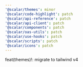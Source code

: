 ```yaml
---
'@scalar/themes': minor
'@scalar/code-highlight': patch
'@scalar/api-reference': patch
'@scalar/api-client': patch
'@scalar/components': patch
'@scalar/oas-utils': patch
'@scalar/use-hooks': patch
'@scalar/scripts': patch
'@scalar/icons': patch
---
```


feat(themes)!: migrate to tailwind v4
